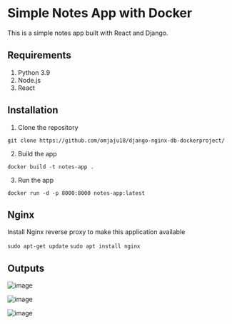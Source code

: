 # Simple Notes App with Docker
This is a simple notes app built with React and Django.

## Requirements
1. Python 3.9
2. Node.js
3. React

## Installation
1. Clone the repository
```
git clone https://github.com/omjaju18/django-nginx-db-dockerproject/
```

2. Build the app
```
docker build -t notes-app .
```

3. Run the app
```
docker run -d -p 8000:8000 notes-app:latest
```

## Nginx

Install Nginx reverse proxy to make this application available

`sudo apt-get update`
`sudo apt install nginx`

## Outputs

![image](https://github.com/user-attachments/assets/91db04a6-4d12-4197-a5ce-2f9ae93546e6)

![image](https://github.com/user-attachments/assets/dfd53150-7a6f-403e-b1ca-0352b8f5e151)

![image](https://github.com/user-attachments/assets/4f3ecede-d9a0-4efa-85be-e591b44595a9)





